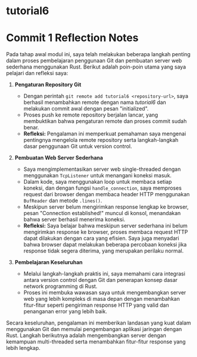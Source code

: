 # tutorial6

# Commit 1 Reflection Notes

Pada tahap awal modul ini, saya telah melakukan beberapa langkah penting dalam proses pembelajaran penggunaan Git dan pembuatan server web sederhana menggunakan Rust. Berikut adalah poin-poin utama yang saya pelajari dan refleksi saya:

1. **Pengaturan Repository Git**  
   - Dengan perintah `git remote add tutorial6 <repository-url>`, saya berhasil menambahkan remote dengan nama *tutorial6* dan melakukan commit awal dengan pesan "initialized".  
   - Proses push ke remote repository berjalan lancar, yang membuktikan bahwa pengaturan remote dan proses commit sudah benar.  
   - **Refleksi:** Pengalaman ini memperkuat pemahaman saya mengenai pentingnya mengelola remote repository serta langkah-langkah dasar penggunaan Git untuk version control.

2. **Pembuatan Web Server Sederhana**  
   - Saya mengimplementasikan server web single-threaded dengan menggunakan `TcpListener` untuk menangani koneksi masuk.  
   - Dalam kode, saya menggunakan loop untuk membaca setiap koneksi, dan dengan fungsi `handle_connection`, saya memproses request dari browser dengan membaca header HTTP menggunakan `BufReader` dan metode `.lines()`.  
   - Meskipun server belum mengirimkan response lengkap ke browser, pesan "Connection established!" muncul di konsol, menandakan bahwa server berhasil menerima koneksi.  
   - **Refleksi:** Saya belajar bahwa meskipun server sederhana ini belum mengirimkan response ke browser, proses membaca request HTTP dapat dilakukan dengan cara yang efisien. Saya juga menyadari bahwa browser dapat melakukan beberapa percobaan koneksi jika response tidak segera diterima, yang merupakan perilaku normal.

3. **Pembelajaran Keseluruhan**  
   - Melalui langkah-langkah praktis ini, saya memahami cara integrasi antara version control dengan Git dan penerapan konsep dasar network programming di Rust.  
   - Proses ini membuka wawasan saya untuk mengembangkan server web yang lebih kompleks di masa depan dengan menambahkan fitur-fitur seperti pengiriman response HTTP yang valid dan penanganan error yang lebih baik.

Secara keseluruhan, pengalaman ini memberikan landasan yang kuat dalam menggunakan Git dan memulai pengembangan aplikasi jaringan dengan Rust. Langkah berikutnya adalah mengembangkan server dengan kemampuan multi-threaded serta menambahkan fitur-fitur response yang lebih lengkap.
